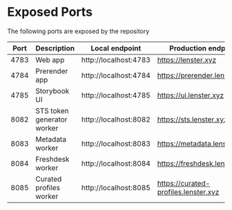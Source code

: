 # Exposed Ports

The following ports are exposed by the repository

| Port | Description                | Local endpoint        | Production endpoint                  |
| ---- | -------------------------- | --------------------- | ------------------------------------ |
| 4783 | Web app                    | http://localhost:4783 | https://lenster.xyz                  |
| 4784 | Prerender app              | http://localhost:4784 | https://prerender.lenster.xyz        |
| 4785 | Storybook UI               | http://localhost:4785 | https://ui.lenster.xyz               |
| 8082 | STS token generator worker | http://localhost:8082 | https://sts.lenster.xyz              |
| 8083 | Metadata worker            | http://localhost:8083 | https://metadata.lenster.xyz         |
| 8084 | Freshdesk worker           | http://localhost:8084 | https://freshdesk.lenster.xyz        |
| 8085 | Curated profiles worker    | http://localhost:8085 | https://curated-profiles.lenster.xyz |
